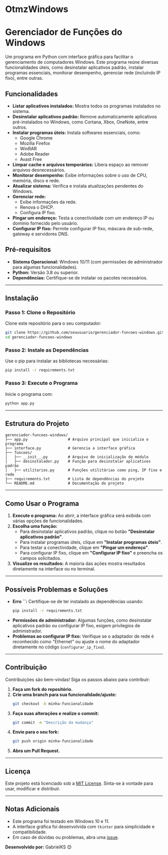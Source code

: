 # OtmzWindows
 
# Gerenciador de Funções do Windows

Um programa em Python com interface gráfica para facilitar o gerenciamento de computadores Windows. Este programa reúne diversas funcionalidades úteis, como desinstalar aplicativos padrão, instalar programas essenciais, monitorar desempenho, gerenciar rede (incluindo IP fixo), entre outras.

## Funcionalidades

- **Listar aplicativos instalados:** Mostra todos os programas instalados no sistema.
- **Desinstalar aplicativos padrão:** Remove automaticamente aplicativos pré-instalados no Windows, como Cortana, Xbox, OneNote, entre outros.
- **Instalar programas úteis:** Instala softwares essenciais, como:
  - Google Chrome
  - Mozilla Firefox
  - WinRAR
  - Adobe Reader
  - Avast Free
- **Limpar cache e arquivos temporários:** Libera espaço ao remover arquivos desnecessários.
- **Monitorar desempenho:** Exibe informações sobre o uso de CPU, memória, disco e rede.
- **Atualizar sistema:** Verifica e instala atualizações pendentes do Windows.
- **Gerenciar rede:**
  - Exibe informações da rede.
  - Renova o DHCP.
  - Configura IP fixo.
- **Pingar um endereço:** Testa a conectividade com um endereço IP ou domínio fornecido pelo usuário.
- **Configurar IP fixo:** Permite configurar IP fixo, máscara de sub-rede, gateway e servidores DNS.

## Pré-requisitos

- **Sistema Operacional:** Windows 10/11 (com permissões de administrador para algumas funcionalidades).
- **Python:** Versão 3.8 ou superior.
- **Dependências:** Certifique-se de instalar os pacotes necessários.

---

## Instalação

### Passo 1: Clone o Repositório

Clone este repositório para o seu computador:

```bash
git clone https://github.com/seuusuario/gerenciador-funcoes-windows.git
cd gerenciador-funcoes-windows
```

### Passo 2: Instale as Dependências

Use o pip para instalar as bibliotecas necessárias:

```bash
pip install -r requirements.txt
```

### Passo 3: Execute o Programa

Inicie o programa com:

```bash
python app.py
```

---

## Estrutura do Projeto

```plaintext
gerenciador-funcoes-windows/
├── app.py                  # Arquivo principal que inicializa o programa
├── interface.py            # Gerencia a interface gráfica
├── funcoes/
│   ├── __init__.py         # Arquivo de inicialização do módulo
│   ├── desinstalador.py    # Função para desinstalar aplicativos padrão
│   ├── utilitarios.py      # Funções utilitárias como ping, IP fixo e rede
├── requirements.txt        # Lista de dependências do projeto
└── README.md               # Documentação do projeto
```

---

## Como Usar o Programa

1. **Execute o programa:** Ao abrir, a interface gráfica será exibida com várias opções de funcionalidades.
2. **Escolha uma função:**
   - Para desinstalar aplicativos padrão, clique no botão **"Desinstalar aplicativos padrão"**.
   - Para instalar programas úteis, clique em **"Instalar programas úteis"**.
   - Para testar a conectividade, clique em **"Pingar um endereço"**.
   - Para configurar IP fixo, clique em **"Configurar IP fixo"** e preencha os campos solicitados.
3. **Visualize os resultados:** A maioria das ações mostra resultados diretamente na interface ou no terminal.

---

## Possíveis Problemas e Soluções

- **Erro ****\`\`****:** Certifique-se de ter instalado as dependências usando:
  ```bash
  pip install -r requirements.txt
  ```
- **Permissões de administrador:** Algumas funções, como desinstalar aplicativos padrão ou configurar IP fixo, exigem prívilegios de administrador.
- **Problemas ao configurar IP fixo:** Verifique se o adaptador de rede é reconhecido como "Ethernet" ou ajuste o nome do adaptador diretamente no código (`configurar_ip_fixo`).

---

## Contribuição

Contribuições são bem-vindas! Siga os passos abaixo para contribuir:

1. **Faça um fork do repositório.**
2. **Crie uma branch para sua funcionalidade/ajuste:**
   ```bash
   git checkout -b minha-funcionalidade
   ```
3. **Faça suas alterações e realize o commit:**
   ```bash
   git commit -m "Descrição da mudança"
   ```
4. **Envie para o seu fork:**
   ```bash
   git push origin minha-funcionalidade
   ```
5. **Abra um Pull Request.**

---

## Licença

Este projeto está licenciado sob a [MIT License](LICENSE). Sinta-se à vontade para usar, modificar e distribuir.

---

## Notas Adicionais

- Este programa foi testado em Windows 10 e 11.
- A interface gráfica foi desenvolvida com `tkinter` para simplicidade e compatibilidade.
- Em caso de dúvidas ou problemas, abra uma [issue](https://github.com/seuusuario/gerenciador-funcoes-windows/issues).

**Desenvolvido por:** GabrielKS 😊

